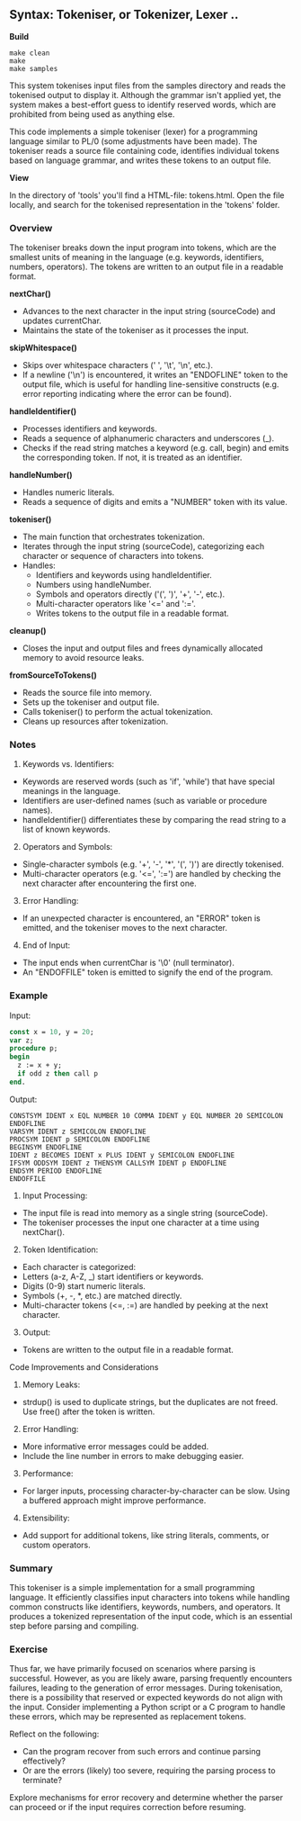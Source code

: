 
## Syntax: Tokeniser, or Tokenizer, Lexer ..

__Build__

```shell
make clean
make
make samples
```

This system tokenises input files from the samples directory and reads the tokenised output to display it.
Although the grammar isn't applied yet, the system makes a best-effort guess to identify reserved words,
which are prohibited from being used as anything else.

This code implements a simple tokeniser (lexer) for a programming language similar to PL/0 (some adjustments
have been made). The tokeniser reads a source file containing code, identifies individual tokens based on
language grammar, and writes these tokens to an output file.

__View__

In the directory of 'tools' you'll find a HTML-file: tokens.html. Open the file locally, and search
for the tokenised representation in the 'tokens' folder.



### Overview

The tokeniser breaks down the input program into tokens, which are the smallest units of meaning in the
language (e.g. keywords, identifiers, numbers, operators). The tokens are written to an output file in
a readable format.

__nextChar()__

- Advances to the next character in the input string (sourceCode) and updates currentChar.
- Maintains the state of the tokeniser as it processes the input.

__skipWhitespace()__

- Skips over whitespace characters (' ', '\t', '\n', etc.).
- If a newline ('\n') is encountered, it writes an "ENDOFLINE" token to the output file, which is useful
  for handling line-sensitive constructs (e.g. error reporting indicating where the error can be found).

__handleIdentifier()__

- Processes identifiers and keywords.
- Reads a sequence of alphanumeric characters and underscores (_).
- Checks if the read string matches a keyword (e.g. call, begin) and emits the corresponding token. If not,
  it is treated as an identifier.

__handleNumber()__

- Handles numeric literals.
- Reads a sequence of digits and emits a "NUMBER" token with its value.

__tokeniser()__

- The main function that orchestrates tokenization.
- Iterates through the input string (sourceCode), categorizing each character or sequence of characters into tokens.
- Handles:
    - Identifiers and keywords using handleIdentifier.
	- Numbers using handleNumber.
	- Symbols and operators directly ('(', ')', '+', '-', etc.).
	- Multi-character operators like '<=' and ':='.
	- Writes tokens to the output file in a readable format.

__cleanup()__

- Closes the input and output files and frees dynamically allocated memory to avoid resource leaks.

__fromSourceToTokens()__

- Reads the source file into memory.
- Sets up the tokeniser and output file.
- Calls tokeniser() to perform the actual tokenization.
- Cleans up resources after tokenization.


### Notes

1. Keywords vs. Identifiers:
- Keywords are reserved words (such as 'if', 'while') that have special meanings in the language.
- Identifiers are user-defined names (such as variable or procedure names).
- handleIdentifier() differentiates these by comparing the read string to a list of known keywords.

2. Operators and Symbols:
- Single-character symbols (e.g. '+', '-', '*', '(', ')') are directly tokenised.
- Multi-character operators (e.g. '<=', ':=') are handled by checking the next character after encountering the first one.

3. Error Handling:
- If an unexpected character is encountered, an "ERROR" token is emitted, and the tokeniser moves to the next character.

4. End of Input:
- The input ends when currentChar is '\0' (null terminator).
- An "ENDOFFILE" token is emitted to signify the end of the program.


### Example

Input:

```pascal
const x = 10, y = 20;
var z;
procedure p;
begin
  z := x + y;
  if odd z then call p
end.
```

Output:

```
CONSTSYM IDENT x EQL NUMBER 10 COMMA IDENT y EQL NUMBER 20 SEMICOLON ENDOFLINE
VARSYM IDENT z SEMICOLON ENDOFLINE
PROCSYM IDENT p SEMICOLON ENDOFLINE
BEGINSYM ENDOFLINE
IDENT z BECOMES IDENT x PLUS IDENT y SEMICOLON ENDOFLINE
IFSYM ODDSYM IDENT z THENSYM CALLSYM IDENT p ENDOFLINE
ENDSYM PERIOD ENDOFLINE
ENDOFFILE
```

1. Input Processing:
- The input file is read into memory as a single string (sourceCode).
- The tokeniser processes the input one character at a time using nextChar().

2. Token Identification:
- Each character is categorized:
- Letters (a-z, A-Z, _) start identifiers or keywords.
- Digits (0-9) start numeric literals.
- Symbols (+, -, *, etc.) are matched directly.
- Multi-character tokens (<=, :=) are handled by peeking at the next character.

3. Output:
- Tokens are written to the output file in a readable format.


Code Improvements and Considerations
1. Memory Leaks:
- strdup() is used to duplicate strings, but the duplicates are not freed. Use free() after the token is written.

2. Error Handling:
- More informative error messages could be added.
- Include the line number in errors to make debugging easier.

3. Performance:
- For larger inputs, processing character-by-character can be slow. Using a buffered approach might improve performance.

4. Extensibility:
- Add support for additional tokens, like string literals, comments, or custom operators.


### Summary

This tokeniser is a simple implementation for a small programming language. It efficiently
classifies input characters into tokens while handling common constructs like identifiers,
keywords, numbers, and operators. It produces a tokenized representation of the input code,
which is an essential step before parsing and compiling.


### Exercise

Thus far, we have primarily focused on scenarios where parsing is successful. However, as you
are likely aware, parsing frequently encounters failures, leading to the generation of error
messages. During tokenisation, there is a possibility that reserved or expected keywords do
not align with the input. Consider implementing a Python script or a C program to handle these
errors, which may be represented as replacement tokens.

Reflect on the following:
- Can the program recover from such errors and continue parsing effectively?
- Or are the errors (likely) too severe, requiring the parsing process to terminate?

Explore mechanisms for error recovery and determine whether the parser can proceed or if the
input requires correction before resuming.
